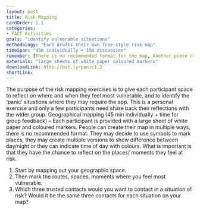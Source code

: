 ```yaml
---
layout: post
title: Risk Mapping
cardOrder: 1.1
categories:
- PACT Activities
goals: "identify vulnerable situations"
methodology: "Each drafts their own free-style risk map"
timeSpan: "45m individually + 15m discussion"
remember: [There is no recommended format for the map, Another piece of advice]
materials: "large sheets of white paper coloured markers"
downloadLink: http://bit.ly/panic1.2
shortLink:
---
```


The purpose of the risk mapping exercises is to give each participant space to reflect on where and when they feel most vulnerable, and to identify the ‘panic’ situations where they may require the app. This is a personal exercise and only a few participants need share back their reflections with the wider group.
Geographical mapping (45 min individually + time for group feedback) – Each participant is provided with a large sheet of white paper and coloured markers.
People can create their map in multiple ways, there is no recommended format. They may decide to use symbols to mark places, they may create multiple versions to show difference between day/night or they can indicate time of day with colours. What is important is that they have the chance to reflect on the places/ moments they feel at risk.
1. Start by mapping out your geographic space.
2. Then mark the routes, spaces, moments where you feel most vulnerable.
3. Which three trusted contacts would you want to contact in a situation of risk? Would it be the same three contacts for each situation on your map?
